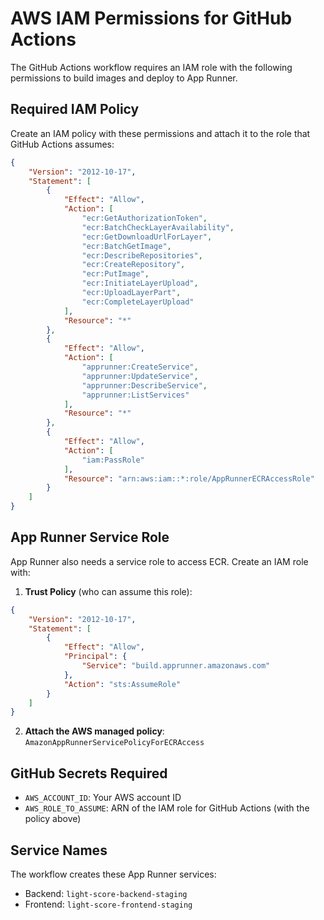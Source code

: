 # AWS IAM Permissions for GitHub Actions

The GitHub Actions workflow requires an IAM role with the following permissions to build images and deploy to App Runner.

## Required IAM Policy

Create an IAM policy with these permissions and attach it to the role that GitHub Actions assumes:

```json
{
    "Version": "2012-10-17",
    "Statement": [
        {
            "Effect": "Allow",
            "Action": [
                "ecr:GetAuthorizationToken",
                "ecr:BatchCheckLayerAvailability",
                "ecr:GetDownloadUrlForLayer",
                "ecr:BatchGetImage",
                "ecr:DescribeRepositories",
                "ecr:CreateRepository",
                "ecr:PutImage",
                "ecr:InitiateLayerUpload",
                "ecr:UploadLayerPart",
                "ecr:CompleteLayerUpload"
            ],
            "Resource": "*"
        },
        {
            "Effect": "Allow",
            "Action": [
                "apprunner:CreateService",
                "apprunner:UpdateService",
                "apprunner:DescribeService",
                "apprunner:ListServices"
            ],
            "Resource": "*"
        },
        {
            "Effect": "Allow",
            "Action": [
                "iam:PassRole"
            ],
            "Resource": "arn:aws:iam::*:role/AppRunnerECRAccessRole"
        }
    ]
}
```

## App Runner Service Role

App Runner also needs a service role to access ECR. Create an IAM role with:

1. **Trust Policy** (who can assume this role):
```json
{
    "Version": "2012-10-17",
    "Statement": [
        {
            "Effect": "Allow",
            "Principal": {
                "Service": "build.apprunner.amazonaws.com"
            },
            "Action": "sts:AssumeRole"
        }
    ]
}
```

2. **Attach the AWS managed policy**: `AmazonAppRunnerServicePolicyForECRAccess`

## GitHub Secrets Required

- `AWS_ACCOUNT_ID`: Your AWS account ID
- `AWS_ROLE_TO_ASSUME`: ARN of the IAM role for GitHub Actions (with the policy above)

## Service Names

The workflow creates these App Runner services:
- Backend: `light-score-backend-staging`
- Frontend: `light-score-frontend-staging`
